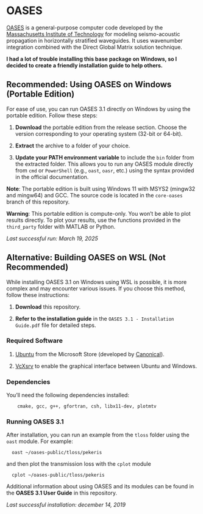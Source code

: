 # OASES

[OASES](https://tlo.mit.edu/technologies/oases-software-modeling-seismo-acoustic-propagation-horizontally-stratified-waveguides) is a general-purpose computer code developed by the [Massachusetts Institute of Technology](http://www.mit.edu/) for modeling seismo-acoustic propagation in horizontally stratified waveguides. It uses wavenumber integration combined with the Direct Global Matrix solution technique.

**I had a lot of trouble installing this base package on Windows, so I decided to create a friendly installation guide to help others.**

## Recommended: Using OASES on Windows (Portable Edition)

For ease of use, you can run OASES 3.1 directly on Windows by using the portable edition. Follow these steps:

1. **Download** the portable edition from the release section. Choose the version corresponding to your operating system (32-bit or 64-bit).
   
2. **Extract** the archive to a folder of your choice.

3. **Update your PATH environment variable** to include the `bin` folder from the extracted folder. This allows you to run any OASES module directly from `cmd` or `PowerShell` (e.g., `oast`, `oasr`, etc.) using the syntax provided in the official documentation.

**Note**: The portable edition is built using Windows 11 with MSYS2 (mingw32 and mingw64) and GCC. The source code is located in the `core-oases` branch of this repository.

**Warning**: This portable edition is compute-only. You won’t be able to plot results directly. To plot your results, use the functions provided in the `third_party` folder with MATLAB or Python.

_Last successful run: March 19, 2025_

## Alternative: Building OASES on WSL (Not Recommended)

While installing OASES 3.1 on Windows using WSL is possible, it is more complex and may encounter various issues. If you choose this method, follow these instructions:

1. **Download** this repository.

2. **Refer to the installation guide** in the `OASES 3.1 - Installation Guide.pdf` file for detailed steps.

### Required Software
1. [Ubuntu](https://www.microsoft.com/en-us/p/ubuntu/9nblggh4msv6?activetab=pivot:overviewtab) from the Microsoft Store (developed by [Canonical](https://canonical.com/)).
   
2. [VcXsrv](https://vcxsrv.com/) to enable the graphical interface between Ubuntu and Windows.

### Dependencies
You’ll need the following dependencies installed:
```
    cmake, gcc, g++, gfortran, csh, libx11-dev, plotmtv
```
### Running OASES 3.1

After installation, you can run an example from the `tloss` folder using the `oast` module. For example:
```
  oast ~/oases-public/tloss/pekeris 
```
and then plot the transmission loss with the ```cplot``` module
```
  cplot ~/oases-public/tloss/pekeris 
```

Additional information about using OASES and its modules can be found in the **OASES 3.1 User Guide** in this repository.

_Last successful installation: december 14, 2019_
